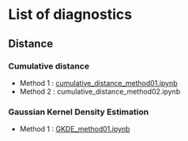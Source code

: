 # List of diagnostics

## Distance
### Cumulative distance
* Method 1 : [cumulative_distance_method01.ipynb](cumulative_distance_method01.ipynb)
* Method 2 : cumulative_distance_method02.ipynb

### Gaussian Kernel Density Estimation
* Method 1 : [GKDE_method01.ipynb](GKDE_method01.ipynb)
